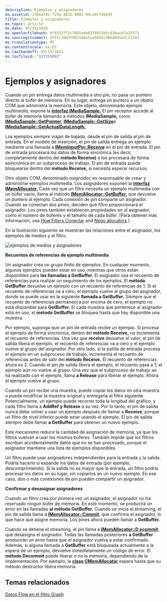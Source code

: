 ```yaml
---
description: Ejemplos y asignadores
ms.assetid: 1fbea741-f29a-4815-9885-94ca9cf4bb95
title: Ejemplos y asignadores
ms.topic: article
ms.date: 05/31/2018
ms.openlocfilehash: 6f9132ff2c70b5ade63f8853b5c03bacb7a25371
ms.sourcegitcommit: d75fc10b9f0825bbe5ce5045c90d4045e3c53243
ms.translationtype: MT
ms.contentlocale: es-ES
ms.lasthandoff: 09/13/2021
ms.locfileid: "127255092"
---
```

# <a name="samples-and-allocators"></a>Ejemplos y asignadores

Cuando un pin entrega datos multimedia a otro pin, no pasa un puntero directo al búfer de memoria. En su lugar, entrega un puntero a un objeto COM que administra la memoria. Este objeto, denominado ejemplo *multimedia,* expone la [**interfaz IMediaSample.**](/windows/desktop/api/Strmif/nn-strmif-imediasample) El pin receptor accede al búfer de memoria llamando a métodos **IMediaSample,** como [**IMediaSample::GetPointer**](/windows/desktop/api/Strmif/nf-strmif-imediasample-getpointer), [**IMediaSample::GetSize**](/windows/desktop/api/Strmif/nf-strmif-imediasample-getsize)e [**IMediaSample::GetActualDataLength.**](/windows/win32/api/strmif/nf-strmif-imediasample-getactualdatalength)

Los ejemplos siempre viajan de bajada, desde el pin de salida al pin de entrada. En el modelo de inserción, el pin de salida entrega un ejemplo mediante una llamada a [**IMemInputPin::Receive**](/windows/desktop/api/Strmif/nf-strmif-imeminputpin-receive) en el pin de entrada. El pin de entrada procesará los datos de forma sincrónica (es decir, completamente dentro del **método Receive)** o los procesará de forma asincrónica en un subproceso de trabajo. El pin de entrada puede bloquearse dentro del **método Receive,** si necesita esperar recursos.

Otro objeto COM, denominado *asignador,* es responsable de crear y administrar ejemplos multimedia. Los asignadores exponen la [**interfaz IMemAllocator.**](/windows/desktop/api/Strmif/nn-strmif-imemallocator) Cada vez que un filtro necesita un ejemplo multimedia con un búfer vacío, llama al método [**IMemAllocator::GetBuffer,**](/windows/desktop/api/Strmif/nf-strmif-imemallocator-getbuffer) que devuelve un puntero al ejemplo. Cada conexión de pin comparte un asignador. Cuando se conectan dos pines, deciden qué filtro proporcionará el asignador. Los pines también establecen propiedades en el asignador, como el número de búferes y el tamaño de cada búfer. (Para obtener más información, vea [How Filters Conectar](how-filters-connect.md) and [Nego allocators](negotiating-allocators.md).)

En la ilustración siguiente se muestran las relaciones entre el asignador, los ejemplos de medios y el filtro.

![ejemplos de medios y asignadores](images/mediasamples.png)

**Recuentos de referencias de ejemplo multimedia**

Un asignador crea un grupo finito de ejemplos. En cualquier momento, algunos ejemplos pueden estar en uso, mientras que otros están disponibles para **las llamadas a GetBuffer.** El asignador usa el recuento de referencias para realizar un seguimiento de los ejemplos. El **método GetBuffer** devuelve un ejemplo con un recuento de referencias de 1. Si el recuento de referencias va a cero, el ejemplo vuelve al grupo del asignador, donde se puede usar en la siguiente **llamada a GetBuffer.** Siempre que el recuento de referencias permanezca por encima de cero, el ejemplo no está disponible para **GetBuffer.** Si cada muestra que pertenece al asignador está en uso, el **método GetBuffer** se bloquea hasta que hay disponible una muestra.

Por ejemplo, suponga que un pin de entrada recibe un ejemplo. Si procesa el ejemplo de forma sincrónica, dentro del **método Receive,** no incrementa el recuento de referencias. Una vez que **receive** devuelve el valor, el pin de salida libera el ejemplo, el recuento de referencias va a cero y el ejemplo vuelve al grupo del asignador. Por otro lado, si la patilla de entrada procesa el ejemplo en un subproceso de trabajo, incrementa el recuento de referencias antes de salir del **método Receive.** El recuento de referencias ahora es 2. Cuando el pin de salida libera el ejemplo, el recuento pasa a 1; el ejemplo aún no vuelve al grupo. Una vez que el subproceso de trabajo se ha realizado con el ejemplo, llama **a Release** para liberar el ejemplo. Ahora el ejemplo vuelve al grupo.

Cuando un pin recibe una muestra, puede copiar los datos en otra muestra o puede modificar la muestra original y entregarla al filtro siguiente. Potencialmente, un ejemplo puede recorrer toda la longitud del gráfico, y cada filtro llama a **AddRef** **y Release** a su vez. Por lo tanto, el pin de salida nunca debe volver a usar un ejemplo después de llamar a **Receive**, porque un filtro de nivel inferior puede estar usando el ejemplo. El pin de salida siempre debe llamar **a GetBuffer** para obtener un nuevo ejemplo.

Este mecanismo reduce la cantidad de asignación de memoria, ya que los filtros vuelvan a usar los mismos búferes. También impide que los filtros escriban accidentalmente datos que no se han procesado, porque el asignador mantiene una lista de ejemplos disponibles.

Un filtro puede usar asignadores independientes para la entrada y la salida. Podría hacerlo si expande los datos de entrada (por ejemplo, descomprimiendo). Si la salida no es mayor que la entrada, un filtro podría procesar los datos en su lugar, sin copiarlos en un nuevo ejemplo. En ese caso, dos o más conexiones de pin pueden compartir un asignador.

**Confirmar y desasignar asignadores**

Cuando un filtro crea por primera vez un asignador, el asignador no ha reservado ningún búfer de memoria. En este momento, se producirá un error en las llamadas **al método GetBuffer.** Cuando se inicia el streaming, el pin de salida llama a [**IMemAllocator::Commit**](/windows/desktop/api/Strmif/nf-strmif-imemallocator-commit), que confirma el asignador, lo que hace que asigne memoria. Los pines ahora pueden llamar a **GetBuffer.**

Cuando se detiene el streaming, el pin llama a [**IMemAllocator::D ecommit**](/windows/desktop/api/Strmif/nf-strmif-imemallocator-decommit), que desasigna el asignador. Todas las llamadas posteriores **a GetBuffer** producirán un error hasta que el asignador vuelva a estar confirmado. Además, si alguna llamada a **GetBuffer** está bloqueada actualmente a la espera de un ejemplo, devuelve inmediatamente un código de error. El **método Decommit** puede liberar o no la memoria, dependiendo de la implementación. Por ejemplo, la [**clase CMemAllocator**](cmemallocator.md) espera hasta que su método destructor libera memoria.

## <a name="related-topics"></a>Temas relacionados

<dl> <dt>

[Datos Flow en el filtro Graph](data-flow-in-the-filter-graph.md)
</dt> </dl>

 

 
